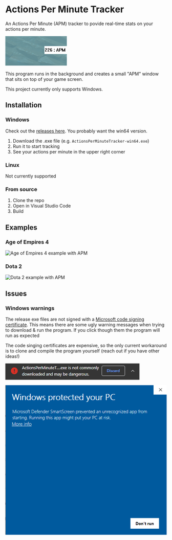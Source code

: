 # Actions Per Minute Tracker

An Actions Per Minute (APM) tracker to povide real-time stats on your actions per minute.

![zoomed in](./zoomed_in.png)

This program runs in the background and creates a small "APM" window that sits on top of your game screen.

This project currently only supports Windows.

## Installation

### Windows

Check out the [releases here](1). You probably want the win64 version.
1. Download the .exe file (e.g. `ActionsPerMinuteTracker-win64.exe`)
2. Run it to start tracking
3. See your actions per minute in the upper right corner

### Linux

Not currently supported

### From source

1. Clone the repo
2. Open in Visual Studio Code
3. Build

## Examples

### Age of Empires 4
![Age of Empires 4 example with APM](./aoe4_example_apm.png)

### Dota 2
![Dota 2 example with APM](./dota_example_apm.png)

[releases]: https://github.com/KlotzAndrew/actions-per-minute-tracker/releases

## Issues

### Windows warnings

The release exe files are not signed with a [Microsoft code signing certificate][code_signing]. This
means there are some ugly warning messages when trying to download & run the program. If you click though
them the program will run as expected

The code singing certificates are expensive, so the only current workaround is to clone and compile the program yourself (reach out if you have other ideas!)

![download warning](./warning_download.png)

![run warning](./warning_run.png)


[code_signing]: https://docs.microsoft.com/en-us/windows-hardware/drivers/dashboard/get-a-code-signing-certificate
